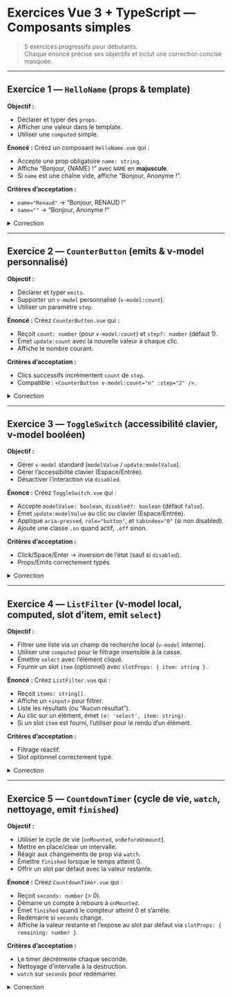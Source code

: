 # Exercices Vue 3 + TypeScript — Composants simples

> 5 exercices progressifs pour débutants.  
> Chaque énoncé précise ses objectifs et inclut une correction concise masquée.

---

## Exercice 1 — `HelloName` (props & template)

**Objectif :**
- Déclarer et typer des `props`.
- Afficher une valeur dans le template.
- Utiliser une `computed` simple.

**Énoncé :**
Créez un composant `HelloName.vue` qui :
- Accepte une prop obligatoire `name: string`.
- Affiche “Bonjour, {NAME} !” avec `NAME` en **majuscule**.
- Si `name` est une chaîne vide, affiche “Bonjour, Anonyme !”.

**Critères d’acceptation :**
- `name="Renaud"` → “Bonjour, RENAUD !”
- `name=""` → “Bonjour, Anonyme !”

<details>
<summary>Correction</summary>

```vue
<script setup lang="ts">
import { computed } from 'vue';

const props = defineProps<{
  name: string
}>();

const displayName = computed(() =>
  props.name?.trim() ? props.name.trim().toUpperCase() : 'Anonyme'
);
</script>

<template>
  <p>Bonjour, {{ displayName }} !</p>
</template>
```
</details>

---

## Exercice 2 — `CounterButton` (emits & v-model personnalisé)

**Objectif :**
- Déclarer et typer `emits`.
- Supporter un `v-model` personnalisé (`v-model:count`).
- Utiliser un paramètre `step`.

**Énoncé :**
Créez `CounterButton.vue` qui :
- Reçoit `count: number` (pour `v-model:count`) et `step?: number` (défaut 1).
- Émet `update:count` avec la nouvelle valeur à chaque clic.
- Affiche le nombre courant.

**Critères d’acceptation :**
- Clics successifs incrémentent `count` de `step`.
- Compatible : `<CounterButton v-model:count="n" :step="2" />`.

<details>
<summary>Correction</summary>

```vue
<script setup lang="ts">
const props = withDefaults(defineProps<{
  count: number
  step?: number
}>(), {
  step: 1
});

const emit = defineEmits<{
  (e: 'update:count', value: number): void
}>();

function inc() {
  emit('update:count', props.count + props.step);
}
</script>

<template>
  <button type="button" @click="inc">
    Compteur : {{ count }}
  </button>
</template>
```
</details>

---

## Exercice 3 — `ToggleSwitch` (accessibilité clavier, v-model booléen)

**Objectif :**
- Gérer `v-model` standard (`modelValue` / `update:modelValue`).
- Gérer l’accessibilité clavier (Espace/Entrée).
- Désactiver l’interaction via `disabled`.

**Énoncé :**
Créez `ToggleSwitch.vue` qui :
- Accepte `modelValue: boolean`, `disabled?: boolean` (défaut `false`).
- Émet `update:modelValue` au clic ou clavier (Espace/Entrée).
- Applique `aria-pressed`, `role="button"`, et `tabindex="0"` (si non disabled).
- Ajoute une classe `.on` quand actif, `.off` sinon.

**Critères d’acceptation :**
- Click/Space/Enter → inversion de l’état (sauf si `disabled`).
- Props/Emits correctement typés.

<details>
<summary>Correction</summary>

```vue
<script setup lang="ts">
const props = withDefaults(defineProps<{
  modelValue: boolean
  disabled?: boolean
}>(), {
  disabled: false
});

const emit = defineEmits<{
  (e: 'update:modelValue', value: boolean): void
}>();

function toggle() {
  if (props.disabled) return;
  emit('update:modelValue', !props.modelValue);
}

function onKey(e: KeyboardEvent) {
  if (props.disabled) return;
  if (e.key === ' ' || e.key === 'Enter') {
    e.preventDefault();
    toggle();
  }
}
</script>

<template>
  <div
    :class="['toggle', modelValue ? 'on' : 'off', { disabled }]"
    role="button"
    :aria-pressed="modelValue"
    :tabindex="disabled ? -1 : 0"
    @click="toggle"
    @keydown="onKey"
  >
    <span>{{ modelValue ? 'ON' : 'OFF' }}</span>
  </div>
</template>

<style scoped>
.toggle { display:inline-flex; align-items:center; padding:0.25rem 0.5rem; border:1px solid #ccc; border-radius:999px; user-select:none; cursor:pointer; }
.toggle.on { background:#e6ffe6; }
.toggle.off { background:#ffecec; }
.toggle.disabled { opacity:0.6; cursor:not-allowed; }
</style>
```
</details>

---

## Exercice 4 — `ListFilter` (v-model local, computed, slot d’item, emit `select`)

**Objectif :**
- Filtrer une liste via un champ de recherche local (`v-model` interne).
- Utiliser une `computed` pour le filtrage insensible à la casse.
- Émettre `select` avec l’élément cliqué.
- Fournir un slot `item` (optionnel) avec `slotProps: { item: string }`.

**Énoncé :**
Créez `ListFilter.vue` qui :
- Reçoit `items: string[]`.
- Affiche un `<input>` pour filtrer.
- Liste les résultats (ou “Aucun résultat”).
- Au clic sur un élément, émet `(e: 'select', item: string)`.
- Si un slot `item` est fourni, l’utiliser pour le rendu d’un élément.

**Critères d’acceptation :**
- Filtrage réactif.
- Slot optionnel correctement typé.

<details>
<summary>Correction</summary>

```vue
<script setup lang="ts">
import { ref, computed } from 'vue';

const props = defineProps<{
  items: string[]
}>();

const emit = defineEmits<{
  (e: 'select', item: string): void
}>();

const q = ref('');

const filtered = computed(() => {
  const s = q.value.trim().toLowerCase();
  if (!s) return props.items;
  return props.items.filter(it => it.toLowerCase().includes(s));
});

function choose(item: string) {
  emit('select', item);
}
</script>

<template>
  <div>
    <input v-model="q" type="text" placeholder="Filtrer..." />
    <ul v-if="filtered.length">
      <li v-for="it in filtered" :key="it" @click="choose(it)" style="cursor:pointer">
        <slot name="item" :item="it">{{ it }}</slot>
      </li>
    </ul>
    <p v-else>Aucun résultat</p>
  </div>
</template>
```
</details>

---

## Exercice 5 — `CountdownTimer` (cycle de vie, `watch`, nettoyage, emit `finished`)

**Objectif :**
- Utiliser le cycle de vie (`onMounted`, `onBeforeUnmount`).
- Mettre en place/clear un intervalle.
- Réagir aux changements de prop via `watch`.
- Émettre `finished` lorsque le temps atteint 0.
- Offrir un slot par défaut avec la valeur restante.

**Énoncé :**
Créez `CountdownTimer.vue` qui :
- Reçoit `seconds: number` (> 0).
- Démarre un compte à rebours à `onMounted`.
- Émet `finished` quand le compteur atteint 0 et s’arrête.
- Redémarre si `seconds` change.
- Affiche la valeur restante et l’expose au slot par défaut via `slotProps: { remaining: number }`.

**Critères d’acceptation :**
- Le timer décrémente chaque seconde.
- Nettoyage d’intervalle à la destruction.
- `watch` sur `seconds` pour redémarrer.

<details>
<summary>Correction</summary>

```vue
<script setup lang="ts">
import { ref, watch, onMounted, onBeforeUnmount } from 'vue';

const props = defineProps<{
  seconds: number
}>();

const emit = defineEmits<{
  (e: 'finished'): void
}>();

const remaining = ref<number>(Math.max(0, Math.floor(props.seconds)));
let handle: number | null = null;

function stop() {
  if (handle !== null) {
    clearInterval(handle);
    handle = null;
  }
}

function start() {
  stop();
  remaining.value = Math.max(0, Math.floor(props.seconds));
  if (remaining.value === 0) {
    emit('finished');
    return;
  }
  handle = window.setInterval(() => {
    if (remaining.value > 0) {
      remaining.value -= 1;
      if (remaining.value === 0) {
        emit('finished');
        stop();
      }
    }
  }, 1000);
}

watch(() => props.seconds, start);

onMounted(start);
onBeforeUnmount(stop);
</script>

<template>
  <span>
    <slot :remaining="remaining">{{ remaining }}</slot>
  </span>
</template>
```
</details>
